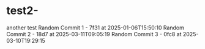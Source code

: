 # test2-
another test 
Random Commit 1 - 7f31 at 2025-01-06T15:50:10
Random Commit 2 - 18d7 at 2025-03-11T09:05:19
Random Commit 3 - 0fc8 at 2025-03-10T19:29:15
